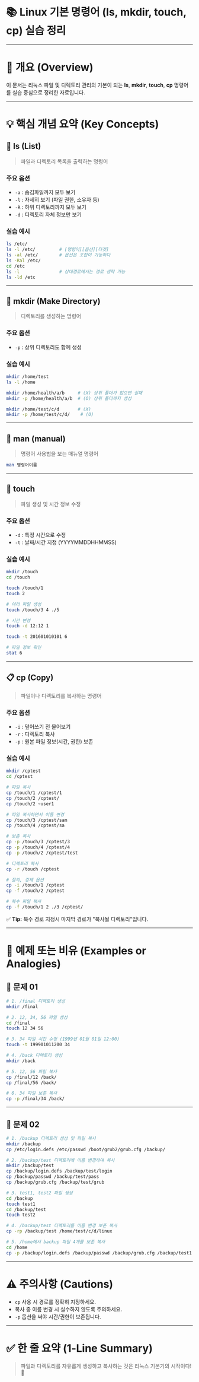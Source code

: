 # 📚 Linux 기본 명령어 (ls, mkdir, touch, cp) 실습 정리

---

# 📌 개요 (Overview)

이 문서는 리눅스 파일 및 디렉토리 관리의 기본이 되는 **ls**, **mkdir**, **touch**, **cp** 명령어를 실습 중심으로 정리한 자료입니다.

---

# 💡 핵심 개념 요약 (Key Concepts)

## 📂 ls (List)

> 파일과 디렉토리 목록을 출력하는 명령어

### 주요 옵션
- `-a` : 숨김파일까지 모두 보기
- `-l` : 자세히 보기 (파일 권한, 소유자 등)
- `-R` : 하위 디렉토리까지 모두 보기
- `-d` : 디렉토리 자체 정보만 보기

### 실습 예시
```bash
ls /etc/
ls -l /etc/         # [명령어][옵션][타겟]
ls -al /etc/        # 옵션은 조합이 가능하다
ls -Ral /etc/
cd /etc
ls -l               # 상대경로에서는 경로 생략 가능
ls -ld /etc
```

---

## 📁 mkdir (Make Directory)

> 디렉토리를 생성하는 명령어

### 주요 옵션
- `-p` : 상위 디렉토리도 함께 생성

### 실습 예시
```bash
mkdir /home/test
ls -l /home

mkdir /home/health/a/b     # (X) 상위 폴더가 없으면 실패
mkdir -p /home/health/a/b  # (O) 상위 폴더까지 생성

mkdir /home/test/c/d       # (X)
mkdir -p /home/test/c/d/    # (O)
```

---

## 📖 man (manual)

> 명령어 사용법을 보는 매뉴얼 명령어

```bash
man 명령어이름
```

---

## 📝 touch

> 파일 생성 및 시간 정보 수정

### 주요 옵션
- `-d` : 특정 시간으로 수정
- `-t` : 날짜/시간 지정 (YYYYMMDDHHMMSS)

### 실습 예시
```bash
mkdir /touch
cd /touch

touch /touch/1
touch 2

# 여러 파일 생성
touch /touch/3 4 ./5

# 시간 변경
touch -d 12:12 1

touch -t 201601010101 6

# 파일 정보 확인
stat 6
```

---

## 📋 cp (Copy)

> 파일이나 디렉토리를 복사하는 명령어

### 주요 옵션
- `-i` : 덮어쓰기 전 물어보기
- `-r` : 디렉토리 복사
- `-p` : 원본 파일 정보(시간, 권한) 보존

### 실습 예시
```bash
mkdir /cptest
cd /cptest

# 파일 복사
cp /touch/1 /cptest/1
cp /touch/2 /cptest/
cp /touch/2 ~user1

# 파일 복사하면서 이름 변경
cp /touch/3 /cptest/sam
cp /touch/4 /cptest/sa

# 보존 복사
cp -p /touch/3 /cptest/3
cp -p /touch/4 /cptest/4
cp -p /touch/2 /cptest/test

# 디렉토리 복사
cp -r /touch /cptest

# 질의, 강제 옵션
cp -i /touch/1 /cptest
cp -f /touch/2 /cptest

# 복수 파일 복사
cp -f /touch/1 2 ./3 /cptest/
```

✅ **Tip:** 복수 경로 지정시 마지막 경로가 "복사될 디렉토리"입니다.

---

# 🧪 예제 또는 비유 (Examples or Analogies)

## 📝 문제 01

```bash
# 1. /final 디렉토리 생성
mkdir /final

# 2. 12, 34, 56 파일 생성
cd /final
touch 12 34 56

# 3. 34 파일 시간 수정 (1999년 01월 01일 12:00)
touch -t 199901011200 34

# 4. /back 디렉토리 생성
mkdir /back

# 5. 12, 56 파일 복사
cp /final/12 /back/
cp /final/56 /back/

# 6. 34 파일 보존 복사
cp -p /final/34 /back/
```

---

## 📝 문제 02

```bash
# 1. /backup 디렉토리 생성 및 파일 복사
mkdir /backup
cp /etc/login.defs /etc/passwd /boot/grub2/grub.cfg /backup/

# 2. /backup/test 디렉토리에 이름 변경하여 복사
mkdir /backup/test
cp /backup/login.defs /backup/test/login
cp /backup/passwd /backup/test/pass
cp /backup/grub.cfg /backup/test/grub

# 3. test1, test2 파일 생성
cd /backup
touch test1
cd /backup/test
touch test2

# 4. /backup/test 디렉토리를 이름 변경 보존 복사
cp -rp /backup/test /home/test/c/d/linux

# 5. /home에서 backup 파일 4개를 보존 복사
cd /home
cp -p /backup/login.defs /backup/passwd /backup/grub.cfg /backup/test1 /home/test/c/d/linux/
```

---

# ⚠ 주의사항 (Cautions)

- `cp` 사용 시 경로를 정확히 지정하세요.
- 복사 중 이름 변경 시 실수하지 않도록 주의하세요.
- `-p` 옵션을 써야 시간/권한이 보존됩니다.

---

# ✅ 한 줄 요약 (1-Line Summary)

> 파일과 디렉토리를 자유롭게 생성하고 복사하는 것은 리눅스 기본기의 시작이다! 🏁
~~~

